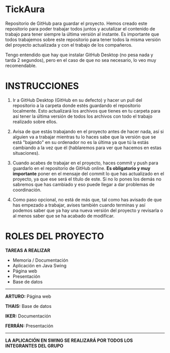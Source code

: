 # TickAura

Repositorio de GitHub para guardar el proyecto.
Hemos creado este repositorio para poder trabajar todos juntos y acutalizar el contenido de trabajo para tener siempre la última versión al instante. Es importante que todos trabajemos sobre este repositorio para tener todos la misma versión del proyecto actualizada y con el trabajo de los compañeros.

Tengo entendido que hay que instalar GitHub Desktop (no pesa nada y tarda 2 segundos), pero en el caso de que no sea necesario, lo veo muy recomendable.

# INSTRUCCIONES

1. Ir a GitHub Desktop (GitHub en su defecto) y hacer un pull del repositorio a la carpeta donde estés guardando el repositorio localmente. Esto actualizará los archivos que tienes en tu carpeta para así tener la última versión de todos los archivos con todo el trabajo realizado sobre ellos.

2. Avisa de que estás trabajando en el proyecto antes de hacer nada, así si alguien va a trabajar mientras tu lo haces sabe que la versión que se está "bajando" en su ordenador no es la última ya que tú la estás cambiando a la vez que él (hablaremos para ver que hacemos en estas situaciones).

3. Cuando acabes de trabajar en el proyecto, haces commit y push para guardarlo en el repositorio de GitHub online. **Es obligatorio y muy importante** poner en el mensaje del commit lo que has actualizado en el proyecto, ya que ese será el título de este. Si no lo pones los demás no sabremos que has cambiado y eso puede llegar a dar problemas de coordinación.

4. Como paso opcional, no está de más que, tal como has avisado de que has empezado a trabajar, avises también cuando terminas y así podemos saber que ya hay una nueva versión del proyecto y revisarla o al menos saber que se ha acabado de modificar.

# ROLES DEL PROYECTO

**TAREAS A REALIZAR**
- Memoria / Documentación
- Aplicación en Java Swing
- Página web
- Presentación
- Base de datos

- - - - - - - - - - - - - - - - - - - - - - - - - - - - - - - - - - - - - - - - - - - - - - - - - - - - - - - - - - - - - - - - - - - - - - - - - - - - - - - - - - - - - - - - - - - - - - - - - - - - - - - - - - - - - - - -
  **ARTURO:** Página web
  
  **THAIS:** Base de datos
  
  **IKER:** Documentación
  
  **FERRÁN:** Presentación
  
-------------------------------------------------------------------------------------------------------------------------------------------------------------------------------------------------------------------------------

  **LA APLICACIÓN EN SWING SE REALIZARÁ POR TODOS LOS INTEGRANTES DEL GRUPO**
